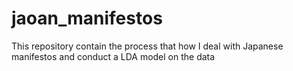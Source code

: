 # jaoan_manifestos
This repository contain the process that how I deal with Japanese manifestos and conduct a LDA model on the data
